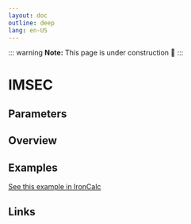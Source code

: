 ```yaml
---
layout: doc
outline: deep
lang: en-US
---
```


::: warning
**Note:** This page is under construction 🚧
:::

# IMSEC

## Parameters

## Overview

## Examples

[See this example in IronCalc](https://app.ironcalc.com/?filename=imsec)

## Links